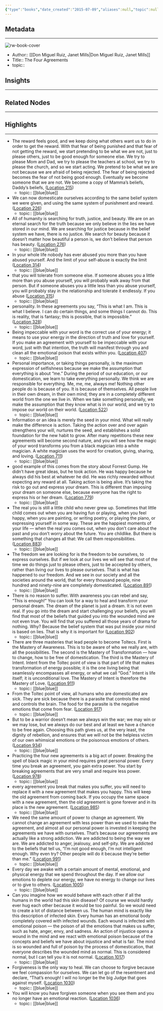 ```yaml
---
{"type":"books","date_created":"2015-07-09","aliases":null,"topic":null,"url":null,"layout":null,"banner":null,"dg-publish":true,"tags":null,"permalink":"/300-biblio/100-books/the-four-agreements/","dgPassFrontmatter":true,"created":"2023-10-20T12:44:15.000-05:00","updated":"2023-10-20T12:44:15.000-05:00"}
---
```


## Metadata
---
![rw-book-cover](https://images-na.ssl-images-amazon.com/images/I/51oDlC9qmdL._SL200_.jpg)
- Author:: [[Don Miguel Ruiz, Janet Mills\|Don Miguel Ruiz, Janet Mills]]
- Title:: The Four Agreements
- topic::  



## Insights
---
## Related Nodes
---

## Highlights 
---
- The reward feels good, and we keep doing what others want us to do in order to get the reward. With that fear of being punished and that fear of not getting the reward, we start pretending to be what we are not, just to please others, just to be good enough for someone else. We try to please Mom and Dad, we try to please the teachers at school, we try to please the church, and so we start acting. We pretend to be what we are not because we are afraid of being rejected. The fear of being rejected becomes the fear of not being good enough. Eventually we become someone that we are not. We become a copy of Mamma’s beliefs, Daddy’s beliefs, ([Location 215](https://readwise.io/to_kindle?action=open&asin=B005BRS8Z6&location=215))
    - topic:: [[blue\|blue]] 
- We can now domesticate ourselves according to the same belief system we were given, and using the same system of punishment and reward. ([Location 226](https://readwise.io/to_kindle?action=open&asin=B005BRS8Z6&location=226))
    - topic:: [[blue\|blue]] 
- All of humanity is searching for truth, justice, and beauty. We are on an eternal search for the truth because we only believe in the lies we have stored in our mind. We are searching for justice because in the belief system we have, there is no justice. We search for beauty because it doesn’t matter how beautiful a person is, we don’t believe that person has beauty. ([Location 276](https://readwise.io/to_kindle?action=open&asin=B005BRS8Z6&location=276))
    - topic:: [[blue\|blue]] 
- In your whole life nobody has ever abused you more than you have abused yourself. And the limit of your self-abuse is exactly the limit ([Location 314](https://readwise.io/to_kindle?action=open&asin=B005BRS8Z6&location=314))
    - topic:: [[blue\|blue]] 
- that you will tolerate from someone else. If someone abuses you a little more than you abuse yourself, you will probably walk away from that person. But if someone abuses you a little less than you abuse yourself, you will probably stay in the relationship and tolerate it endlessly. If you abuse ([Location 315](https://readwise.io/to_kindle?action=open&asin=B005BRS8Z6&location=315))
    - topic:: [[blue\|blue]] 
- personality. In these agreements you say, “This is what I am. This is what I believe. I can do certain things, and some things I cannot do. This is reality, that is fantasy; this is possible, that is impossible.” ([Location 328](https://readwise.io/to_kindle?action=open&asin=B005BRS8Z6&location=328))
    - topic:: [[blue\|blue]] 
- Being impeccable with your word is the correct use of your energy; it means to use your energy in the direction of truth and love for yourself. If you make an agreement with yourself to be impeccable with your word, just with that intention, the truth will manifest through you and clean all the emotional poison that exists within you. ([Location 407](https://readwise.io/to_kindle?action=open&asin=B005BRS8Z6&location=407))
    - topic:: [[blue\|blue]] 
- Personal importance, or taking things personally, is the maximum expression of selfishness because we make the assumption that everything is about “me.” During the period of our education, or our domestication, we learn to take everything personally. We think we are responsible for everything. Me, me, me, always me! Nothing other people do is because of you. It is because of themselves. All people live in their own dream, in their own mind; they are in a completely different world from the one we live in. When we take something personally, we make the assumption that they know what is in our world, and we try to impose our world on their world. ([Location 522](https://readwise.io/to_kindle?action=open&asin=B005BRS8Z6&location=522))
    - topic:: [[blue\|blue]] 
- Information or an idea is merely the seed in your mind. What will really make the difference is action. Taking the action over and over again strengthens your will, nurtures the seed, and establishes a solid foundation for the new habit to grow. After many repetitions these new agreements will become second nature, and you will see how the magic of your word transforms you from a black magician into a white magician. A white magician uses the word for creation, giving, sharing, and loving. ([Location 711](https://readwise.io/to_kindle?action=open&asin=B005BRS8Z6&location=711))
    - topic:: [[blue\|blue]] 
- good example of this comes from the story about Forrest Gump. He didn’t have great ideas, but he took action. He was happy because he always did his best at whatever he did. He was richly rewarded without expecting any reward at all. Taking action is being alive. It’s taking the risk to go out and express your dream. This is different than imposing your dream on someone else, because everyone has the right to express his or her dream. ([Location 779](https://readwise.io/to_kindle?action=open&asin=B005BRS8Z6&location=779))
    - topic:: [[blue\|blue]] 
- The real you is still a little child who never grew up. Sometimes that little child comes out when you are having fun or playing, when you feel happy, when you are painting, or writing poetry, or playing the piano, or expressing yourself in some way. These are the happiest moments of your life — when the real you comes out, when you don’t care about the past and you don’t worry about the future. You are childlike. But there is something that changes all that: We call them responsibilities. ([Location 883](https://readwise.io/to_kindle?action=open&asin=B005BRS8Z6&location=883))
    - topic:: [[blue\|blue]] 
- The freedom we are looking for is the freedom to be ourselves, to express ourselves. But if we look at our lives we will see that most of the time we do things just to please others, just to be accepted by others, rather than living our lives to please ourselves. That is what has happened to our freedom. And we see in our society and all the societies around the world, that for every thousand people, nine hundred and ninety-nine are completely domesticated. ([Location 891](https://readwise.io/to_kindle?action=open&asin=B005BRS8Z6&location=891))
    - topic:: [[blue\|blue]] 
- There is no reason to suffer. With awareness you can rebel and say, “This is enough!” You can look for a way to heal and transform your personal dream. The dream of the planet is just a dream. It is not even real. If you go into the dream and start challenging your beliefs, you will find that most of the beliefs that guided you into the wounded mind are not even true. You will find that you suffered all those years of drama for nothing. Why? Because the belief system that was put inside your mind is based on lies. That is why it is important for ([Location 902](https://readwise.io/to_kindle?action=open&asin=B005BRS8Z6&location=902))
    - topic:: [[blue\|blue]] 
- There are three masteries that lead people to become Toltecs. First is the Mastery of Awareness. This is to be aware of who we really are, with all the possibilities. The second is the Mastery of Transformation — how to change, how to be free of domestication. The third is the Mastery of Intent. Intent from the Toltec point of view is that part of life that makes transformation of energy possible; it is the one living being that seamlessly encompasses all energy, or what we call “God.” Intent is life itself; it is unconditional love. The Mastery of Intent is therefore the Mastery of Love. ([Location 911](https://readwise.io/to_kindle?action=open&asin=B005BRS8Z6&location=911))
    - topic:: [[blue\|blue]] 
- From the Toltec point of view, all humans who are domesticated are sick. They are sick because there is a parasite that controls the mind and controls the brain. The food for the parasite is the negative emotions that come from fear. ([Location 917](https://readwise.io/to_kindle?action=open&asin=B005BRS8Z6&location=917))
    - topic:: [[blue\|blue]] 
- But to be a warrior doesn’t mean we always win the war; we may win or we may lose, but we always do our best and at least we have a chance to be free again. Choosing this path gives us, at the very least, the dignity of rebellion, and ensures that we will not be the helpless victim of our own whimsical emotions or the poisonous emotions of others. ([Location 934](https://readwise.io/to_kindle?action=open&asin=B005BRS8Z6&location=934))
    - topic:: [[blue\|blue]] 
- Practicing the four new agreements is a big act of power. Breaking the spell of black magic in your mind requires great personal power. Every time you break an agreement, you gain extra power. You start by breaking agreements that are very small and require less power. ([Location 978](https://readwise.io/to_kindle?action=open&asin=B005BRS8Z6&location=978))
    - topic:: [[blue\|blue]] 
- every agreement you break that makes you suffer, you will need to replace it with a new agreement that makes you happy. This will keep the old agreement from coming back. If you occupy the same space with a new agreement, then the old agreement is gone forever and in its place is the new agreement. ([Location 985](https://readwise.io/to_kindle?action=open&asin=B005BRS8Z6&location=985))
    - topic:: [[blue\|blue]] 
- We need the same amount of power to change an agreement. We cannot change an agreement with less power than we used to make the agreement, and almost all our personal power is invested in keeping the agreements we have with ourselves. That’s because our agreements are actually like a strong addiction. We are addicted to being the way we are. We are addicted to anger, jealousy, and self-pity. We are addicted to the beliefs that tell us, “I’m not good enough, I’m not intelligent enough. Why even try? Other people will do it because they’re better than me.” ([Location 991](https://readwise.io/to_kindle?action=open&asin=B005BRS8Z6&location=991))
    - topic:: [[blue\|blue]] 
- Every day we awake with a certain amount of mental, emotional, and physical energy that we spend throughout the day. If we allow our emotions to deplete our energy, we have no energy to change our lives or to give to others. ([Location 1005](https://readwise.io/to_kindle?action=open&asin=B005BRS8Z6&location=1005))
    - topic:: [[blue\|blue]] 
- Can you imagine how we would behave with each other if all the humans in the world had this skin disease? Of course we would hardly ever hug each other because it would be too painful. So we would need to create a lot of distance between us. The human mind is exactly like this description of infected skin. Every human has an emotional body completely covered with infected wounds. Each wound is infected with emotional poison — the poison of all the emotions that makes us suffer, such as hate, anger, envy, and sadness. An action of injustice opens a wound in the mind and we react with emotional poison because of the concepts and beliefs we have about injustice and what is fair. The mind is so wounded and full of poison by the process of domestication, that everyone describes the wounded mind as normal. This is considered normal, but I can tell you it is not normal. ([Location 1017](https://readwise.io/to_kindle?action=open&asin=B005BRS8Z6&location=1017))
    - topic:: [[blue\|blue]] 
- Forgiveness is the only way to heal. We can choose to forgive because we feel compassion for ourselves. We can let go of the resentment and declare, “That’s enough! I will no longer be the big Judge that goes against myself. ([Location 1030](https://readwise.io/to_kindle?action=open&asin=B005BRS8Z6&location=1030))
    - topic:: [[blue\|blue]] 
- You will know you have forgiven someone when you see them and you no longer have an emotional reaction. ([Location 1036](https://readwise.io/to_kindle?action=open&asin=B005BRS8Z6&location=1036))
    - topic:: [[blue\|blue]] 
